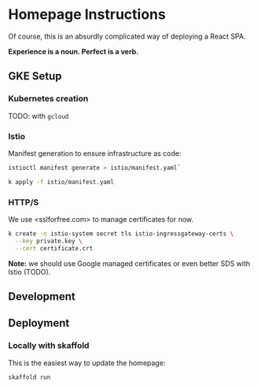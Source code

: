 # Homepage Instructions

Of course, this is an absurdly complicated way of deploying a React SPA.

**Experience is a noun. Perfect is a verb.**

## GKE Setup

### Kubernetes creation

TODO: with `gcloud`

### Istio

Manifest generation to ensure infrastructure as code:

```sh
istioctl manifest generate > istio/manifest.yaml`
```

```sh
k apply -f istio/manifest.yaml
```

### HTTP/S

We use <sslforfree.com> to manage certificates for now.

```sh
k create -n istio-system secret tls istio-ingressgateway-certs \
  --key private.key \
  --cert certificate.crt
```

**Note:** we should use Google managed certificates or even better SDS with Istio (TODO).

## Development

## Deployment

### Locally with skaffold

This is the easiest way to update the homepage:

```sh
skaffold run
```
